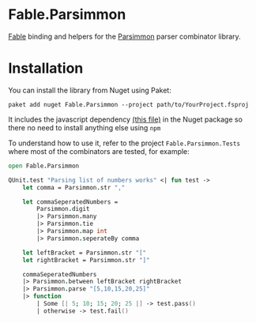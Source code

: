 # Fable.Parsimmon
[Fable](http://fable.io/) binding and helpers for the [Parsimmon](https://github.com/jneen/parsimmon) parser combinator library.

# Installation
You can install the library from Nuget using Paket:
```
paket add nuget Fable.Parsimmon --project path/to/YourProject.fsproj 
```
It includes the javascript dependency [(this file)](https://github.com/Zaid-Ajaj/Fable.Parsimmon/blob/master/Fable.Parsimmon/Parsimmon.js) in the Nuget package so there no need to install anything else using `npm`


To understand how to use it, refer to the project `Fable.Parsimmon.Tests` where most of the combinators are tested, for example:
```fs
open Fable.Parsimmon 

QUnit.test "Parsing list of numbers works" <| fun test ->
    let comma = Parsimmon.str ","

    let commaSeperatedNumbers = 
        Parsimmon.digit
        |> Parsimmon.many
        |> Parsimmon.tie
        |> Parsimmon.map int
        |> Parsimmon.seperateBy comma

    let leftBracket = Parsimmon.str "["
    let rightBracket = Parsimmon.str "]"

    commaSeperatedNumbers
    |> Parsimmon.between leftBracket rightBracket
    |> Parsimmon.parse "[5,10,15,20,25]"
    |> function
        | Some [| 5; 10; 15; 20; 25 |] -> test.pass()
        | otherwise -> test.fail()
``` 